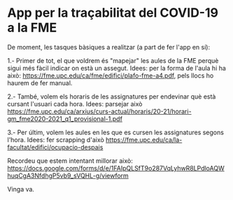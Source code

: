 # App per la traçabilitat del COVID-19 a la FME
De moment, les tasques bàsiques a realitzar (a part de fer l'app en sí):

1.- Primer de tot, el que voldrem és "mapejar" les aules de la FME perquè sigui més fàcil indicar on està un assegut. Idees: per la forma de l'aula hi ha això: https://fme.upc.edu/ca/fme/edifici/plafo-fme-a4.pdf, pels llocs ho haurem de fer manual.

2.- També, volem els horaris de les assignatures per endevinar què està cursant l'usuari cada hora. Idees: parsejar això https://fme.upc.edu/ca/arxius/curs-actual/horaris/20-21/horari-gm_fme2020-2021_q1_provisional-1.pdf

3.- Per últim, volem les aules en les que es cursen les assignatures segons l'hora. Idees: fer scrapping d'això https://fme.upc.edu/ca/la-facultat/edifici/ocupacio-despais

Recordeu que estem intentant millorar això: https://docs.google.com/forms/d/e/1FAIpQLSfT9o287VqLyhwR8LPdloAQWhuqCgA3NfdhgP5vb9_sVQHL-g/viewform

Vinga va.
